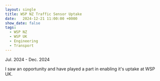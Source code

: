 ```yaml
---
layout: single
title: WSP NZ Traffic Sensor Uptake
date:   2024-12-21 11:00:00 +0000
show_date: false
tags: 
  - WSP NZ
  - WSP UK
  - Engineering
  - Transport
---
```

Jul. 2024 - Dec. 2024

I saw an opportunity and have played a part in enabling it's uptake at WSP UK.